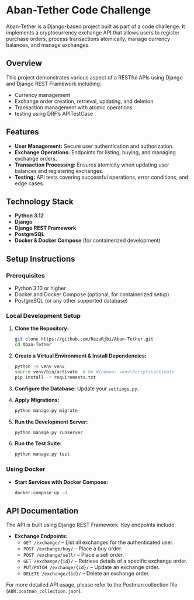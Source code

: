 # Aban-Tether Code Challenge

Aban-Tether is a Django-based project built as part of a code challenge. It implements a cryptocurrency exchange API that allows users to register purchase orders, process transactions atomically, manage currency balances, and manage exchanges.

## Overview

This project demonstrates various aspect of a  RESTful APIs using Django and Django REST Framework including:
- Currency management
- Exchange order creation, retrieval, updating, and deletion
- Transaction management with atomic operations
- testing using DRF’s APITestCase

## Features

- **User Management:** Secure user authentication and authorization.
- **Exchange Operations:** Endpoints for listing, buying, and managing exchange orders.
- **Transaction Processing:** Ensures atomicity when updating user balances and registering exchanges.
- **Testing:** API tests covering successful operations, error conditions, and edge cases.

## Technology Stack

- **Python 3.12**
- **Django**
- **Django REST Framework**
- **PostgreSQL**
- **Docker & Docker Compose** (for containerized development)

## Setup Instructions

### Prerequisites

- Python 3.10 or higher
- Docker and Docker Compose (optional, for containerized setup)
- PostgreSQL (or any other supported database)

### Local Development Setup

1. **Clone the Repository:**
    ```bash
    git clone https://github.com/RezaRjbi/Aban-Tether.git
    cd Aban-Tether
    ```

2. **Create a Virtual Environment & Install Dependencies:**
    ```bash
    python -m venv venv
    source venv/bin/activate  # On Windows: venv\Scripts\activate
    pip install -r requirements.txt
    ```

3. **Configure the Database:**
    Update your `settings.py`.

4. **Apply Migrations:**
    ```bash
    python manage.py migrate
    ```

5. **Run the Development Server:**
    ```bash
    python manage.py runserver
    ```

6. **Run the Test Suite:**
    ```bash
    python manage.py test
    ```

### Using Docker

- **Start Services with Docker Compose:**
    ```bash
    docker-compose up -d
    ```


## API Documentation

The API is built using Django REST Framework. Key endpoints include:

- **Exchange Endpoints:**
  - `GET /exchange/` – List all exchanges for the authenticated user.
  - `POST /exchange/buy/` – Place a buy order.
  - `POST /exchange/sell/` – Place a sell order.
  - `GET /exchange/{id}/` – Retrieve details of a specific exchange order.
  - `PUT/PATCH /exchange/{id}/` – Update an exchange order.
  - `DELETE /exchange/{id}/` – Delete an exchange order.

For more detailed API usage, please refer to the Postman collection file (`ABN.postman_collection.json`).
